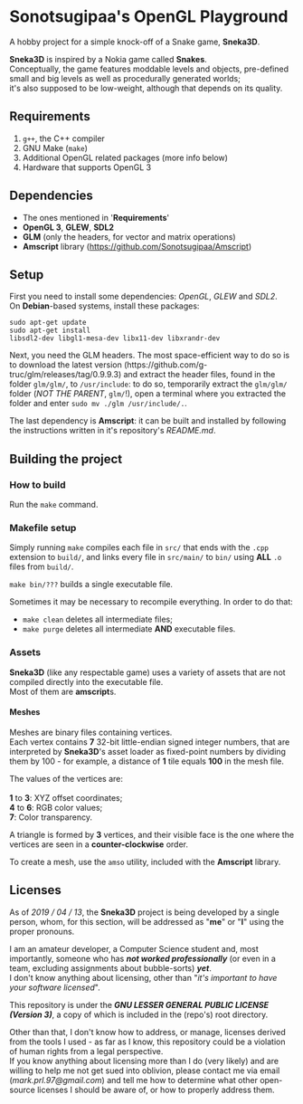 # Sonotsugipaa's OpenGL Playground

<p>
A hobby project for a simple knock-off of a Snake game,
<strong>Sneka3D</strong>.
</p> <p>
<strong>Sneka3D</strong> is inspired by a Nokia game called
<strong>Snakes</strong>.<br>
Conceptually, the game features moddable levels and objects, pre-defined small
and big levels as well as procedurally generated worlds;<br>
it's also supposed
to be low-weight, although that depends on its quality.
</p>


## Requirements

1. <code>g++</code>, the C++ compiler
2. GNU Make (<code>make</code>)
3. Additional OpenGL related packages (more info below)
4. Hardware that supports OpenGL 3


## Dependencies

- The ones mentioned in '<b>Requirements</b>'
- <b>OpenGL 3</b>, <b>GLEW</b>, <b>SDL2</b>
- <b>GLM</b> (only the headers, for vector and matrix operations)
- <b>Amscript</b> library (https://github.com/Sonotsugipaa/Amscript)


## Setup

<p>
First you need to install some dependencies: <i>OpenGL</i>, <i>GLEW</i> and
<i>SDL2</i>.
<br>
On <b>Debian</b>-based systems, install these packages:<br>

<code>sudo apt-get update</code><br>
<code>sudo apt-get install libsdl2-dev libgl1-mesa-dev libx11-dev libxrandr-dev</code><br>


</p> <p>
Next, you need the GLM headers. The most space-efficient way to do so is to
download the latest version (https://github.com/g-truc/glm/releases/tag/0.9.9.3)
and extract the header files, found in the folder <code>glm/glm/</code>, to
<code>/usr/include</code>: to do so, temporarily extract the
<code>glm/glm/</code> folder (<i>NOT THE PARENT</i>, <code>glm/</code>!), open
a terminal where you extracted the folder and enter
<code>sudo mv ./glm /usr/include/.</code>.
</p> <p>
The last dependency is <b>Amscript</b>: it can be built and installed
by following the instructions written in it's repository's <i>README.md</i>.
</p>


## Building the project

### How to build

Run the <code>make</code> command.

### Makefile setup
<p>
Simply running <code>make</code> compiles each file in <code>src/</code>
that ends with the <code>.cpp</code> extension to <code>build/</code>,
and links every file in <code>src/main/</code> to <code>bin/</code> using
<b>ALL</b> <code>.o</code> files from <code>build/</code>.
</p> <p>
<code>make bin/???</code> builds a single executable file.
</p>

Sometimes it may be necessary to recompile everything. In order to do that:

- <code>make clean</code> deletes all intermediate files;
- <code>make purge</code> deletes all intermediate <b>AND</b> executable files.

### Assets

<strong>Sneka3D</strong> (like any respectable game) uses a variety of assets
that are not compiled directly into the executable file.<br>
Most of them are <b>amscript</b>s.

#### Meshes

<p>
Meshes are binary files containing vertices.<br>
Each vertex contains <b>7</b> 32-bit little-endian signed integer numbers,
that are interpreted by <strong>Sneka3D</strong>'s asset loader as fixed-point
numbers by dividing them by 100 - for example, a distance of <b>1</b> tile
equals <b>100</b> in the mesh file.
</p> <p>
The values of the vertices are:<br><br>
<b>1</b> to <b>3</b>: XYZ offset coordinates;<br>
<b>4</b> to <b>6</b>: RGB color values;<br>
<b>7</b>: Color transparency.
</p> <p>
A triangle is formed by <b>3</b> vertices, and their visible face is the one
where the vertices are seen in a <b>counter-clockwise</b> order.
</p> <p>
To create a mesh, use the <code>amso</code> utility, included with the
<b>Amscript</b> library.
</p>


## Licenses

<p>
As of <i>2019 / 04 / 13</i>, the <strong>Sneka3D</strong> project is being
developed by a single person, whom, for this section, will be addressed as
"<b>me</b>" or "<b>I</b>" using the proper pronouns.<br>
</p> <p>
I am an amateur developer, a Computer Science student and, most importantly,
someone who has <b><i>not worked professionally</i></b> (or even in a team,
excluding assignments about bubble-sorts) <b><i>yet</i></b>.<br>
I don't know anything about licensing, other than "<i>it's important to have your
software licensed</i>".
</p> <p>
This repository is under the
<i><b>GNU LESSER GENERAL PUBLIC LICENSE (Version 3)</b></i>, a copy of which
is included in the (repo's) root directory.<br>
</p> <p>
Other than that, I don't know how to address, or manage, licenses derived from
the tools I used - as far as I know, this repository could be a violation of
human rights from a legal perspective.<br>
If you know anything about licensing more than I do (very likely) and are
willing to help me not get sued into oblivion, please contact me via email
(<i>mark.prl.97@gmail.com</i>) and tell me how to determine what other
open-source licenses I should be aware of, or how to properly address them.
</p>
